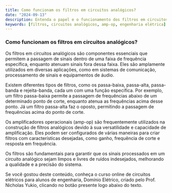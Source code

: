 ```yaml
---
title: Como funcionam os filtros em circuitos analógicos?
date: "2024-09-13"
description: Entenda o papel e o funcionamento dos filtros em circuitos analógicos.
keywords: [filtros, circuitos analógicos, amp-op, engenharia elétrica]
---
```


### Como funcionam os filtros em circuitos analógicos?

Os filtros em circuitos analógicos são componentes essenciais que permitem a passagem de sinais dentro de uma faixa de frequência específica, enquanto atenuam sinais fora dessa faixa. Eles são amplamente utilizados em diversas aplicações, como em sistemas de comunicação, processamento de sinais e equipamentos de áudio.

Existem diferentes tipos de filtros, como os passa-baixa, passa-alta, passa-banda e rejeita-banda, cada um com uma função específica. Por exemplo, um filtro passa-baixa permite a passagem de frequências abaixo de um determinado ponto de corte, enquanto atenua as frequências acima desse ponto. Já um filtro passa-alta faz o oposto, permitindo a passagem de frequências acima do ponto de corte.

Os amplificadores operacionais (amp-op) são frequentemente utilizados na construção de filtros analógicos devido à sua versatilidade e capacidade de amplificação. Eles podem ser configurados de várias maneiras para criar filtros com características desejadas, como ganho, frequência de corte e resposta em frequência.

Os filtros são fundamentais para garantir que os sinais processados em um circuito analógico sejam limpos e livres de ruídos indesejados, melhorando a qualidade e a precisão do sistema.

Se você gostou deste conteúdo, conheça o curso online de circuitos elétricos para alunos de engenharia, Domínio Elétrico, criado pelo Prof. Nicholas Yukio, clicando no botão presente logo abaixo do texto.